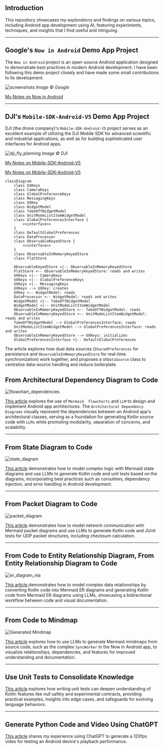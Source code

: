 ## Introduction

This repository showcases my explorations and findings on various topics, including Android app
development using AI, featuring experiments, techniques, and insights that I find useful and
intriguing.

---

## Google's `Now in Android` Demo App Project

The `Now in Android` project is an open-source Android application designed to demonstrate best
practices in modern Android development. I have been following this demo project closely and have
made some small contributions to its development.

![screenshots](https://github.com/android/nowinandroid/blob/main/docs/images/screenshots.png)
*Image © Google*

[My Notes on Now in Android](docs/NowInAndroidApp.md)

---

## DJI's `Mobile-SDK-Android-V5` Demo App Project

DJI (the drone company)'s `Mobile-SDK-Android-V5` project serves as an excellent example of
utilizing the DJI Mobile SDK for advanced scientific and industrial applications, as well as for
building sophisticated user interfaces for Android apps.

![dji_fly_planning](/diagrams/dji_fly_video_recording.png)
*Image © DJI*

[My Notes on Mobile-SDK-Android-V5](docs/DjiDronesAndroidSdk.md)

[My Notes on Mobile-SDK-Android-V5](docs/DjiUxSdkWidgetModelAndUXKey.md)

```mermaid
classDiagram
    class UXKeys
    class CameraKeys
    class GlobalPreferenceKeys
    class MessagingKeys
    class UXKey
    class WidgetModel
    class TakeOffWidgetModel
    class UnitModeListItemWidgetModel
    class GlobalPreferencesInterface {
        <<interface>>
    }
    class DefaultGlobalPreferences
    class DataProcessor
    class ObservableKeyedStore {
        <<interface>>
    }
    class ObservableInMemoryKeyedStore
    class FlatStore

    ObservableKeyedStore <|-- ObservableInMemoryKeyedStore
    FlatStore <-- ObservableInMemoryKeyedStore: reads and writes
    UXKeys <|-- CameraKeys
    UXKeys <|-- GlobalPreferenceKeys
    UXKeys <|-- MessagingKeys
    UXKeys --> UXKey: creates
    UXKey <-- WidgetModel: reads
    DataProcessor <-- WidgetModel: reads and writes
    WidgetModel <|-- TakeOffWidgetModel
    WidgetModel <|-- UnitModeListItemWidgetModel
    ObservableInMemoryKeyedStore <-- TakeOffWidgetModel: reads
    ObservableInMemoryKeyedStore <-- UnitModeListItemWidgetModel: reads and writes
    TakeOffWidgetModel --> GlobalPreferencesInterface: reads
    UnitModeListItemWidgetModel --> GlobalPreferencesInterface: reads and writes
    ObservableInMemoryKeyedStore --> UXKeys: initializes
    GlobalPreferencesInterface <|-- DefaultGlobalPreferences
```

The article explores how dual data sources (`SharedPreferences` for persistence and
`ObservableInMemoryKeyedStore` for real-time synchronization) work together, and proposes a
`UXDataSource` class to centralize data-source handling and reduce boilerplate.

## From Architectural Dependency Diagram to Code

![flowchart_dependencies](diagrams/flowchart_dependencies.png)

[This article](docs/ArchitecturalDependencyDiagramToCode.md) explores the use of `Mermaid 
flowcharts` and `LLM` to design and implement Android app architectures. The
`Architectural Dependency Diagrams` visually represent the dependencies between an Android app's
architectural classes, serving as a foundation for generating Kotlin source code with `LLMs` while
promoting modularity, separation of concerns, and scalability.

---

## From State Diagram to Code

![state_diagram](diagrams/state_diagram.png)

[This article](docs/StateDiagramToCode.md) demonstrates how to model complex logic with Mermaid
state diagrams and use LLMs to generate Kotlin code and unit tests based on the diagrams,
incorporating best practices such as coroutines, dependency injection, and error handling in Android
development.

---

## From Packet Diagram to Code

![packet_diagram](diagrams/packet_diagram.png)

[This article](docs/PacketDiagramToCode.md) demonstrates how to model network communication with
Mermaid packet diagrams and use LLMs to generate Kotlin code and JUnit tests for UDP packet
structures, including checksum calculation.

---

## From Code to Entity Relationship Diagram, From Entity Relationship Diagram to Code

![er_diagram_nia](diagrams/er_diagram_nia.png)

[This article ](docs/EntityRelationshipDiagramToCode.md) demonstrates how to model complex data
relationships by converting Kotlin code into Mermaid ER diagrams and generating Kotlin code from
Mermaid ER diagrams using LLMs, showcasing a bidirectional workflow between code and visual
documentation.

---

## From Code to Mindmap

![Generated Mindmap](diagrams/mindmap.png)

[This article](docs/CodeToMindmap.md) explores how to use LLMs to generate Mermaid mindmaps from
source code, such as the complex `SyncWorker` in the Now in Android app, to visualize relationships,
dependencies, and features for improved understanding and documentation.

---

## Use Unit Tests to Consolidate Knowledge

[This article](docs/UseUnitTestsToConsolidateKnowledge.md) explores how writing unit tests can
deepen understanding of Kotlin features like null safety and experimental contracts, providing
practical examples, insights into edge cases, and safeguards for evolving language behaviors.

---

## Generate Python Code and Video Using ChatGPT

[This article](docs/GeneratePythonCodeAndProduceVideo.md) shares my experience using ChatGPT to
generate a 120fps video for testing an Android device's playback performance.